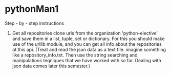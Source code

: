 # pythonMan1


Step - by - step instructions


1. Get all repositories clone urls from the organization 'python-elective' and save them in a list, tuple, set or dictionary. For this you should make use of the urllib module, and you can get all info about the repositories at this api.
(Treat and read the json data as a text file. imagine something like a repository_info.txt. Then use the string searching and manipulations teqniques that we have worked with so far. Dealing with json data comes later this semester.)



